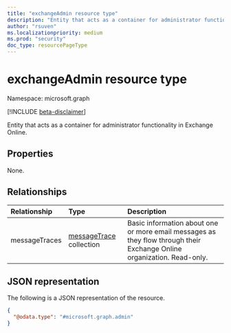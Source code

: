 ```yaml
---
title: "exchangeAdmin resource type"
description: "Entity that acts as a container for administrator functionality."
author: "rsuven"
ms.localizationpriority: medium
ms.prod: "security"
doc_type: resourcePageType
---
```


# exchangeAdmin resource type

Namespace: microsoft.graph

[!INCLUDE [beta-disclaimer](../../includes/beta-disclaimer.md)]

Entity that acts as a container for administrator functionality in Exchange Online.

## Properties
None.

## Relationships
|Relationship|Type|Description|
|:---|:---|:---|
| messageTraces | [messageTrace](messagetrace.md) collection | Basic information about one or more email messages as they flow through their Exchange Online organization. Read-only. |


## JSON representation
The following is a JSON representation of the resource.
<!-- {
  "blockType": "resource",
  "@odata.type": "microsoft.graph.exchangeAdmin",
  "openType": false
}
-->
``` json
{
  "@odata.type": "#microsoft.graph.admin"
}
```